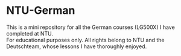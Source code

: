 # NTU-German

This is a mini repository for all the German courses (LG500X) I have completed at NTU. <br>
For educational purposes only. All rights belong to NTU and the Deutschteam, whose lessons I have thoroughly enjoyed.
